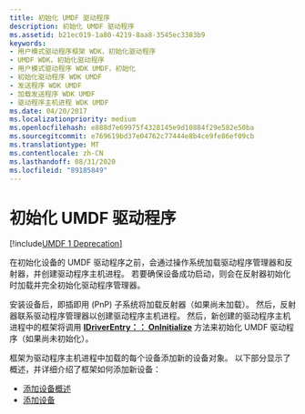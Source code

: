 ```yaml
---
title: 初始化 UMDF 驱动程序
description: 初始化 UMDF 驱动程序
ms.assetid: b21ec019-1a80-4219-8aa8-3545ec3383b9
keywords:
- 用户模式驱动程序框架 WDK，初始化驱动程序
- UMDF WDK，初始化驱动程序
- 用户模式驱动程序 WDK UMDF，初始化
- 初始化驱动程序 WDK UMDF
- 发送程序 WDK UMDF
- 加载发送程序 WDK UMDF
- 驱动程序主机进程 WDK UMDF
ms.date: 04/20/2017
ms.localizationpriority: medium
ms.openlocfilehash: e888d7e69975f4328145e9d10884f29e582e50ba
ms.sourcegitcommit: e769619bd37e04762c77444e8b4ce9fe86ef09cb
ms.translationtype: MT
ms.contentlocale: zh-CN
ms.lasthandoff: 08/31/2020
ms.locfileid: "89185849"
---
```

# <a name="initializing-umdf-drivers"></a>初始化 UMDF 驱动程序


[!include[UMDF 1 Deprecation](../includes/umdf-1-deprecation.md)]

在初始化设备的 UMDF 驱动程序之前，会通过操作系统加载驱动程序管理器和反射器，并创建驱动程序主机进程。 若要确保设备成功启动，则会在反射器初始化时加载并完全初始化驱动程序管理器。

安装设备后，即插即用 (PnP) 子系统将加载反射器（如果尚未加载）。 然后，反射器联系驱动程序管理器以创建驱动程序主机进程。 然后，新创建的驱动程序主机进程中的框架将调用 [**IDriverEntry：： OnInitialize**](/windows-hardware/drivers/ddi/wudfddi/nf-wudfddi-idriverentry-oninitialize) 方法来初始化 UMDF 驱动程序（如果尚未初始化）。

框架为驱动程序主机进程中加载的每个设备添加新的设备对象。 以下部分显示了概述，并详细介绍了框架如何添加新设备：

-   [添加设备概述](adding-a-device-overview.md)
-   [添加设备](adding-a-device.md)

 

